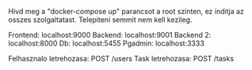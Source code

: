 Hivd meg a "docker-compose up" parancsot a root szinten, ez inditja az osszes szolgaltatast. Telepiteni semmit nem kell kezileg.

Frontend: localhost:9000
Backend: localhost:9001
Backend 2: localhost:8000
Db: localhost:5455
Pgadmin: localhost:3333

Felhasznalo letrehozasa: POST /users
Task letrehozasa: POST /tasks